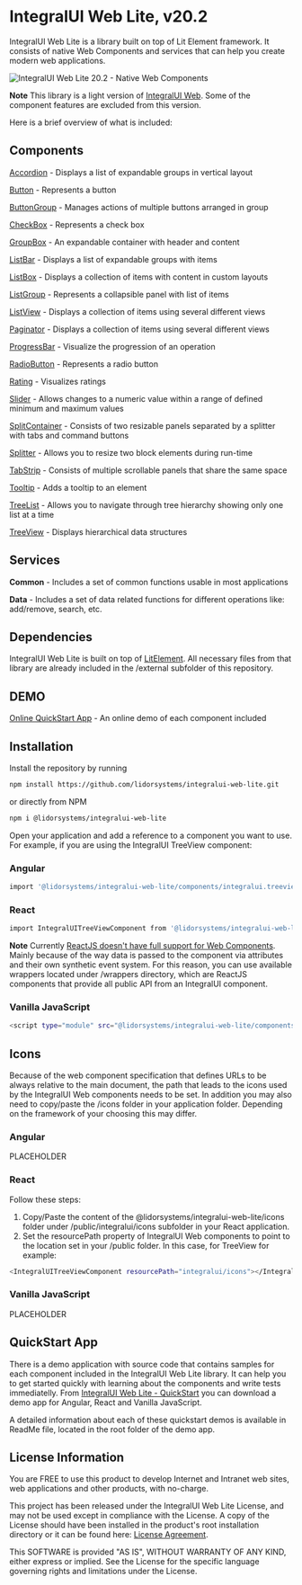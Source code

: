 # IntegralUI Web Lite, v20.2

IntegralUI Web Lite is a library built on top of Lit Element framework. It consists of native Web Components and services that can help you create modern web applications. 

![IntegralUI Web Lite 20.2 - Native Web Components](https://www.lidorsystems.com/about/newsletter/images/integralui-web-20.2.png)

<b>Note</b> This library is a light version of [IntegralUI Web](https://github.com/lidorsystems/integralui-web.git). Some of the component features are excluded from this version.

Here is a brief overview of what is included:

## Components

[Accordion](https://www.lidorsystems.com/products/web/studio/samples/web-components/#/accordion) - Displays a list of expandable groups in vertical layout

[Button](https://www.lidorsystems.com/products/web/studio/samples/web-components/#/button) - Represents a button

[ButtonGroup](https://www.lidorsystems.com/products/web/studio/samples/web-components/#/buttongroup) - Manages actions of multiple buttons arranged in group

[CheckBox](https://www.lidorsystems.com/products/web/studio/samples/web-components/#/checkbox) - Represents a check box

[GroupBox](https://www.lidorsystems.com/products/web/studio/samples/web-components/#/groupbox) - An expandable container with header and content

[ListBar](https://www.lidorsystems.com/products/web/studio/samples/web-components/#/listbar) - Displays a list of expandable groups with items

[ListBox](https://www.lidorsystems.com/products/web/studio/samples/web-components/#/listbox) - Displays a collection of items with content in custom layouts

[ListGroup](https://www.lidorsystems.com/products/web/studio/samples/web-components/#/listgroup) - Represents a collapsible panel with list of items

[ListView](https://www.lidorsystems.com/products/web/studio/samples/web-components/#/listview) - Displays a collection of items using several different views

[Paginator](https://www.lidorsystems.com/products/web/studio/samples/web-components/#/paginator) - Displays a collection of items using several different views

[ProgressBar](https://www.lidorsystems.com/products/web/studio/samples/web-components/#/progressbar) - Visualize the progression of an operation

[RadioButton](https://www.lidorsystems.com/products/web/studio/samples/web-components/#/radiobutton) - Represents a radio button

[Rating](https://www.lidorsystems.com/products/web/studio/samples/web-components/#/rating) - Visualizes ratings

[Slider](https://www.lidorsystems.com/products/web/studio/samples/web-components/#/slider) - Allows changes to a numeric value within a range of defined minimum and maximum values

[SplitContainer](https://www.lidorsystems.com/products/web/studio/samples/web-components/#/splitcontainer) - Consists of two resizable panels separated by a splitter with tabs and command buttons

[Splitter](https://www.lidorsystems.com/products/web/studio/samples/web-components/#/splitter) - Allows you to resize two block elements during run-time

[TabStrip](https://www.lidorsystems.com/products/web/studio/samples/web-components/#/tabstrip) - Consists of multiple scrollable panels that share the same space 

[Tooltip](https://www.lidorsystems.com/products/web/studio/samples/web-components/#/tooltip) - Adds a tooltip to an element

[TreeList](https://www.lidorsystems.com/products/web/studio/samples/web-components/#/treelist) - Allows you to navigate through tree hierarchy showing only one list at a time

[TreeView](https://www.lidorsystems.com/products/web/studio/samples/web-components/#/treeview) - Displays hierarchical data structures


## Services

<b>Common</b> - Includes a set of common functions usable in most applications

<b>Data</b> - Includes a set of data related functions for different operations like: add/remove, search, etc.


## Dependencies

IntegralUI Web Lite is built on top of [LitElement](https://github.com/Polymer/lit-element). All necessary files from that library are already included in the /external subfolder of this repository.


## DEMO

[Online QuickStart App](https://www.lidorsystems.com/products/web/studio/samples/web-components/) - An online demo of each component included


## Installation

Install the repository by running

```bash
npm install https://github.com/lidorsystems/integralui-web-lite.git
```

or directly from NPM

```bash
npm i @lidorsystems/integralui-web-lite
```

Open your application and add a reference to a component you want to use. For example, if you are using the IntegralUI TreeView component:</p>

### Angular

```bash
import '@lidorsystems/integralui-web-lite/components/integralui.treeview.js';
```

### React

```bash
import IntegralUITreeViewComponent from '@lidorsystems/integralui-web-lite/wrappers/react.integralui.treeview.js';
```

<b>Note</b>   Currently [ReactJS doesn't have full support for Web Components](https://custom-elements-everywhere.com/#react). Mainly because of the way data is passed to the component via attributes and their own synthetic event system. For this reason, you can use available wrappers located under /wrappers directory, which are ReactJS components that provide all public API from an IntegralUI component.</p>

### Vanilla JavaScript

```bash
<script type="module" src="@lidorsystems/integralui-web-lite/components/integralui.treeview.js"></script>
```


## Icons

Because of the web component specification that defines URLs to be always relative to the main document, the path that leads to the icons used by the IntegralUI Web components needs to be set. In addition you may also need to copy/paste the /icons folder in your application folder. Depending on the framework of your choosing this may differ.

### Angular

PLACEHOLDER

### React

Follow these steps:
1. Copy/Paste the content of the @lidorsystems/integralui-web-lite/icons folder under /public/integralui/icons subfolder in your React application. 
2. Set the resourcePath property of IntegralUI Web components to point to the location set in your /public folder. In this case, for TreeView for example:

```bash
<IntegralUITreeViewComponent resourcePath="integralui/icons"></IntegralUITreeViewComponent>
```

### Vanilla JavaScript

PLACEHOLDER


## QuickStart App

There is a demo application with source code that contains samples for each component included in the IntegralUI Web Lite library. It can help you to get started quickly with learning about the components and write tests immediatelly. From [IntegralUI Web Lite - QuickStart]() you can download a demo app for Angular, React and Vanilla JavaScript.

A detailed information about each of these quickstart demos is available in ReadMe file, located in the root folder of the demo app.


## License Information

You are FREE to use this product to develop Internet and Intranet web sites, web applications and other products, with no-charge.

This project has been released under the IntegralUI Web Lite License, and may not be used except in compliance with the License.
A copy of the License should have been installed in the product's root installation directory or it can be found here: [License Agreement](https://www.lidorsystems.com/products/web/lite/integralui-web-lite-license-agreement.pdf).

This SOFTWARE is provided "AS IS", WITHOUT WARRANTY OF ANY KIND, either express or implied. See the License for the specific language governing rights and limitations under the License.